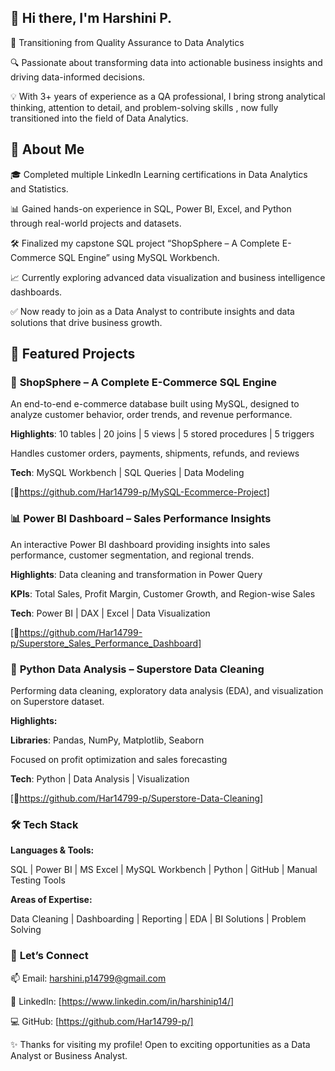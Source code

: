 <h2>👋 Hi there, I'm Harshini P.</h2>

🎯 Transitioning from Quality Assurance to Data Analytics 

🔍 Passionate about transforming data into actionable business insights and driving data-informed decisions.

💡 With 3+ years of experience as a QA professional, I bring strong analytical thinking, attention to detail, and problem-solving skills , now fully transitioned into the field of Data Analytics.

## 💼 About Me

🎓 Completed multiple LinkedIn Learning certifications in Data Analytics and Statistics.

📊 Gained hands-on experience in SQL, Power BI, Excel, and Python through real-world projects and datasets.

🛠️ Finalized my capstone SQL project “ShopSphere – A Complete E-Commerce SQL Engine” using MySQL Workbench.

📈 Currently exploring advanced data visualization and business intelligence dashboards.

✅ Now ready to join as a Data Analyst to contribute insights and data solutions that drive business growth.

## 🚀 Featured Projects

### 🛒 **ShopSphere – A Complete E-Commerce SQL Engine**

An end-to-end e-commerce database built using MySQL, designed to analyze customer behavior, order trends, and revenue performance.

**Highlights**: 10 tables | 20 joins | 5 views | 5 stored procedures | 5 triggers

Handles customer orders, payments, shipments, refunds, and reviews

**Tech**: MySQL Workbench | SQL Queries | Data Modeling

[🔗https://github.com/Har14799-p/MySQL-Ecommerce-Project]
  
### 📊 **Power BI Dashboard – Sales Performance Insights**

An interactive Power BI dashboard providing insights into sales performance, customer segmentation, and regional trends.

**Highlights**: Data cleaning and transformation in Power Query

**KPIs**: Total Sales, Profit Margin, Customer Growth, and Region-wise Sales

**Tech**: Power BI | DAX | Excel | Data Visualization

[🔗https://github.com/Har14799-p/Superstore_Sales_Performance_Dashboard]

### 🐍 **Python Data Analysis – Superstore Data Cleaning**

Performing data cleaning, exploratory data analysis (EDA), and visualization on Superstore dataset.

**Highlights:**

**Libraries**: Pandas, NumPy, Matplotlib, Seaborn

Focused on profit optimization and sales forecasting

**Tech**: Python | Data Analysis | Visualization

[🔗https://github.com/Har14799-p/Superstore-Data-Cleaning]

### 🛠 **Tech Stack**

**Languages & Tools:**

SQL | Power BI | MS Excel | MySQL Workbench | Python | GitHub | Manual Testing Tools

**Areas of Expertise:**

Data Cleaning | Dashboarding | Reporting | EDA | BI Solutions | Problem Solving

### 🤝 **Let’s Connect**

📫 Email: harshini.p14799@gmail.com

💼 LinkedIn: [https://www.linkedin.com/in/harshinip14/]

💻 GitHub: [https://github.com/Har14799-p/]

✨ Thanks for visiting my profile! Open to exciting opportunities as a Data Analyst or Business Analyst.
